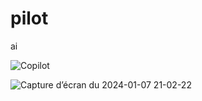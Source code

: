 # pilot
ai






![Copilot](https://github.com/ayatweb/pilot/assets/145841131/9aa2645d-ec27-4b5b-b1fa-f0cd53bb2829)


![Capture d’écran du 2024-01-07 21-02-22](https://github.com/ayatweb/pilot/assets/145841131/5089166f-ac10-4847-8033-89a0e0348ec7)
